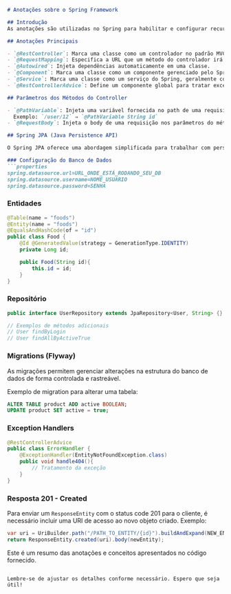 
```markdown
# Anotações sobre o Spring Framework

## Introdução
As anotações são utilizadas no Spring para habilitar e configurar recursos de forma declarativa. O framework Spring detecta essas anotações durante o tempo de execução e toma ações com base nas configurações fornecidas.

## Anotações Principais

- `@RestController`: Marca uma classe como um controlador no padrão MVC (Model-View-Controller) do Spring.
- `@RequestMapping`: Especifica a URL que um método do controlador irá manipular.
- `@Autowired`: Injeta dependências automaticamente em uma classe.
- `@Component`: Marca uma classe como um componente gerenciado pelo Spring.
- `@Service`: Marca uma classe como um serviço do Spring, geralmente contendo a lógica de negócios.
- `@RestControllerAdvice`: Define um componente global para tratar exceções lançadas por controladores REST.

## Parâmetros dos Métodos do Controller

- `@PathVariable`: Injeta uma variável fornecida no path de uma requisição nos parâmetros do método do controller.
  Exemplo: `/user/12` ⇒ `@PathVariable String id`
- `@RequestBody`: Injeta o body de uma requisição nos parâmetros do método do controller.

## Spring JPA (Java Persistence API)

O Spring JPA oferece uma abordagem simplificada para trabalhar com persistência de dados em aplicações Java, sendo uma implementação da JPA.

### Configuração do Banco de Dados
```properties
spring.datasource.url=URL_ONDE_ESTÁ_RODANDO_SEU_DB
spring.datasource.username=NOME_USUARIO
spring.datasource.password=SENHA
```

### Entidades
```java
@Table(name = "foods")
@Entity(name = "foods")
@EqualsAndHashCode(of = "id")
public class Food {
    @Id @GeneratedValue(strategy = GenerationType.IDENTITY)
    private Long id;

    public Food(String id){
        this.id = id;
    }
}
```

### Repositório
```java
public interface UserRepository extends JpaRepository<User, String> {}

// Exemplos de métodos adicionais
// User findByLogin
// User findAllByActiveTrue
```

### Migrations (Flyway)
As migrações permitem gerenciar alterações na estrutura do banco de dados de forma controlada e rastreável.

Exemplo de migration para alterar uma tabela:
```sql
ALTER TABLE product ADD active BOOLEAN;
UPDATE product SET active = true;
```

### Exception Handlers
```java
@RestControllerAdvice
public class ErrorHandler {
    @ExceptionHandler(EntityNotFoundException.class)
    public void handle404(){
        // Tratamento da exceção
    }
}
```

### Resposta 201 - Created
Para enviar um `ResponseEntity` com o status code 201 para o cliente, é necessário incluir uma URI de acesso ao novo objeto criado. Exemplo:
```java
var uri = UriBuilder.path("/PATH_TO_ENTITY/{id}").buildAndExpand(NEW_ENTITY_ID).toUri();
return ResponseEntity.created(uri).body(newEntity);
```

Este é um resumo das anotações e conceitos apresentados no código fornecido.
```

Lembre-se de ajustar os detalhes conforme necessário. Espero que seja útil!
